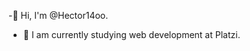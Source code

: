 -👋 Hi, I'm @Hector14oo.
- 🌱 I am currently studying web development at Platzi. 

<!---
Hector14oo/Hector14oo is a ✨ special ✨ repository because its `README.md` (this file) appears on your GitHub profile.
You can click the Preview link to take a look at your changes.
--->
